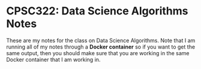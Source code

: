 # CPSC322: Data Science Algorithms Notes

These are my notes for the class on Data Science Algorithms. Note that I am running all of my notes through a **Docker container** so if you want to get the same output, then you should make sure that you are working in the same Docker container that I am working in.